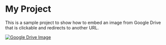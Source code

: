 # My Project

This is a sample project to show how to embed an image from Google Drive that is clickable and redirects to another URL.

[![Google Drive Image](https://drive.google.com/uc?export=view&id=16S-MkckoC_pSzh0GO1WV8NeT6wchG1rS)](https://arxiv.org/pdf/2312.11805)
